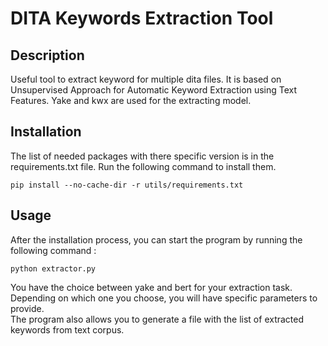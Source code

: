 # DITA Keywords Extraction Tool

## Description
Useful tool to extract keyword for multiple dita files. 
It is based on Unsupervised Approach for Automatic 
Keyword Extraction using Text Features. Yake and kwx are 
used for the extracting model.

## Installation
The list of needed packages with there specific version is 
in the requirements.txt file. Run the following command to 
install them.
```
pip install --no-cache-dir -r utils/requirements.txt
```

## Usage
After the installation process, you can start the 
program by running the following command :
```
python extractor.py
```
You have the choice between yake and bert for your
extraction task. 
Depending on which one you choose, you will have specific
parameters to provide.<br>
The program also allows you to generate a file with the
list of extracted keywords from text corpus.
